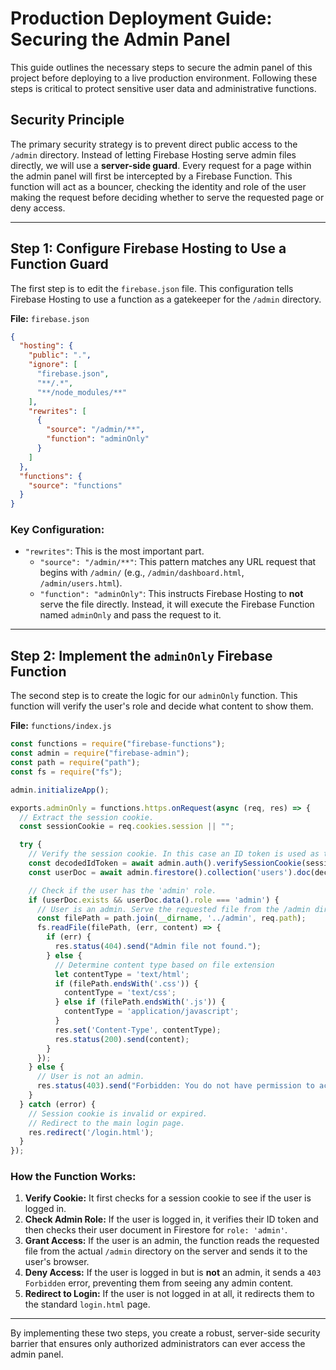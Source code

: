 # Production Deployment Guide: Securing the Admin Panel

This guide outlines the necessary steps to secure the admin panel of this project before deploying to a live production environment. Following these steps is critical to protect sensitive user data and administrative functions.

## Security Principle

The primary security strategy is to prevent direct public access to the `/admin` directory. Instead of letting Firebase Hosting serve admin files directly, we will use a **server-side guard**. Every request for a page within the admin panel will first be intercepted by a Firebase Function. This function will act as a bouncer, checking the identity and role of the user making the request before deciding whether to serve the requested page or deny access.

---

## Step 1: Configure Firebase Hosting to Use a Function Guard

The first step is to edit the `firebase.json` file. This configuration tells Firebase Hosting to use a function as a gatekeeper for the `/admin` directory.

**File:** `firebase.json`

```json
{
  "hosting": {
    "public": ".",
    "ignore": [
      "firebase.json",
      "**/.*",
      "**/node_modules/**"
    ],
    "rewrites": [
      {
        "source": "/admin/**",
        "function": "adminOnly"
      }
    ]
  },
  "functions": {
    "source": "functions"
  }
}
```

### Key Configuration:

*   `"rewrites"`: This is the most important part.
    *   `"source": "/admin/**"`: This pattern matches any URL request that begins with `/admin/` (e.g., `/admin/dashboard.html`, `/admin/users.html`).
    *   `"function": "adminOnly"`: This instructs Firebase Hosting to **not** serve the file directly. Instead, it will execute the Firebase Function named `adminOnly` and pass the request to it.

---

## Step 2: Implement the `adminOnly` Firebase Function

The second step is to create the logic for our `adminOnly` function. This function will verify the user's role and decide what content to show them.

**File:** `functions/index.js`

```javascript
const functions = require("firebase-functions");
const admin = require("firebase-admin");
const path = require("path");
const fs = require("fs");

admin.initializeApp();

exports.adminOnly = functions.https.onRequest(async (req, res) => {
  // Extract the session cookie.
  const sessionCookie = req.cookies.session || "";

  try {
    // Verify the session cookie. In this case an ID token is used as the cookie.
    const decodedIdToken = await admin.auth().verifySessionCookie(sessionCookie, true /** checkRevoked */);
    const userDoc = await admin.firestore().collection('users').doc(decodedIdToken.uid).get();

    // Check if the user has the 'admin' role.
    if (userDoc.exists && userDoc.data().role === 'admin') {
      // User is an admin. Serve the requested file from the /admin directory.
      const filePath = path.join(__dirname, '../admin', req.path);
      fs.readFile(filePath, (err, content) => {
        if (err) {
          res.status(404).send("Admin file not found.");
        } else {
          // Determine content type based on file extension
          let contentType = 'text/html';
          if (filePath.endsWith('.css')) {
            contentType = 'text/css';
          } else if (filePath.endsWith('.js')) {
            contentType = 'application/javascript';
          }
          res.set('Content-Type', contentType);
          res.status(200).send(content);
        }
      });
    } else {
      // User is not an admin.
      res.status(403).send("Forbidden: You do not have permission to access this page.");
    }
  } catch (error) {
    // Session cookie is invalid or expired.
    // Redirect to the main login page.
    res.redirect('/login.html');
  }
});
```

### How the Function Works:

1.  **Verify Cookie:** It first checks for a session cookie to see if the user is logged in.
2.  **Check Admin Role:** If the user is logged in, it verifies their ID token and then checks their user document in Firestore for `role: 'admin'`.
3.  **Grant Access:** If the user is an admin, the function reads the requested file from the actual `/admin` directory on the server and sends it to the user's browser.
4.  **Deny Access:** If the user is logged in but is **not** an admin, it sends a `403 Forbidden` error, preventing them from seeing any admin content.
5.  **Redirect to Login:** If the user is not logged in at all, it redirects them to the standard `login.html` page.

---

By implementing these two steps, you create a robust, server-side security barrier that ensures only authorized administrators can ever access the admin panel.